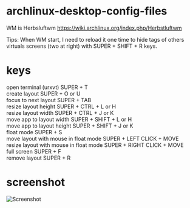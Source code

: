 archlinux-desktop-config-files
=================
WM is Herbsluftwm
https://wiki.archlinux.org/index.php/Herbstluftwm

 Tips: When WM start, I need to reload it one time to hide tags of others virtuals screens (two at right) with SUPER + SHIFT + R keys.

 keys
=================
open terminal (urxvt) SUPER + T<br>
create layout SUPER + O or U<br>
focus to next layout SUPER + TAB<br>
resize layout height SUPER + CTRL + L or H<br>
resize layout width SUPER + CTRL + J or K<br>
move app to layout width SUPER + SHIFT + L or H <br>
move app to layout height SUPER + SHIFT + J or K<br>
float mode SUPER + S<br>
move layout with mouse in float mode SUPER + LEFT CLICK + MOVE<br>
resize layout with mouse in float mode SUPER + RIGHT CLICK + MOVE<br>
full screen SUPER + F<br>
remove layout SUPER + R<br>

screenshot
=================
![Screenshot](https://raw.githubusercontent.com/oxhak/archlinux-desktop-config-files/master/screenshot.png "Screenshot")
